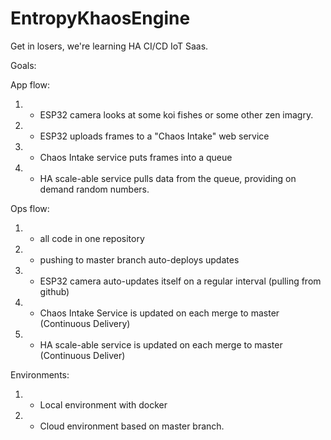 # EntropyKhaosEngine
Get in losers, we're learning HA CI/CD IoT Saas.


Goals:

App flow:
1. - ESP32 camera looks at some koi fishes or some other zen imagry.
2. - ESP32 uploads frames to a "Chaos Intake" web service
3. - Chaos Intake service puts frames into a queue
4. - HA scale-able service pulls data from the queue, providing on demand random numbers. 


Ops flow:
1. - all code in one repository
2. - pushing to master branch auto-deploys updates
3. - ESP32 camera auto-updates itself on a regular interval (pulling from github)
4. - Chaos Intake Service is updated on each merge to master (Continuous Delivery)
5. - HA scale-able service is updated on each merge to master (Continuous Deliver)


Environments:
1. - Local environment with docker
2. - Cloud environment based on master branch.
